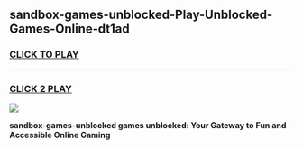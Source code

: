 
## sandbox-games-unblocked-Play-Unblocked-Games-Online-dt1ad
<h3>
<a href="https://premium76.site?title=sandbox-games-unblocked&ref=25A">CLICK TO PLAY</a></h3>
<hr>

<h3>
<a href="https://premium76.site?title=sandbox-games-unblocked&ref=25A">CLICK 2 PLAY</a>
  
</h3>

<a href="https://premium76.site?title=sandbox-games-unblocked&ref=25A"><img src="https://clearcache.store/games.png"></a>


**sandbox-games-unblocked games unblocked: Your Gateway to Fun and Accessible Online Gaming**
